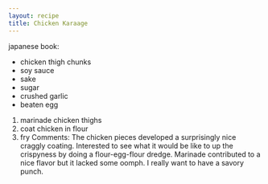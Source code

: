 ```yaml
---
layout: recipe
title: Chicken Karaage
---
```

japanese book:
- chicken thigh chunks
- soy sauce
- sake
- sugar
- crushed garlic
- beaten egg
1. marinade chicken thighs
2. coat chicken in flour
3. fry 
Comments:
The chicken pieces developed a surprisingly nice 
craggly coating. Interested to see what it would
be like to up the crispyness by doing a flour-egg-flour
dredge. Marinade contributed to a nice flavor but it
lacked some oomph. I really want to have a savory punch.

